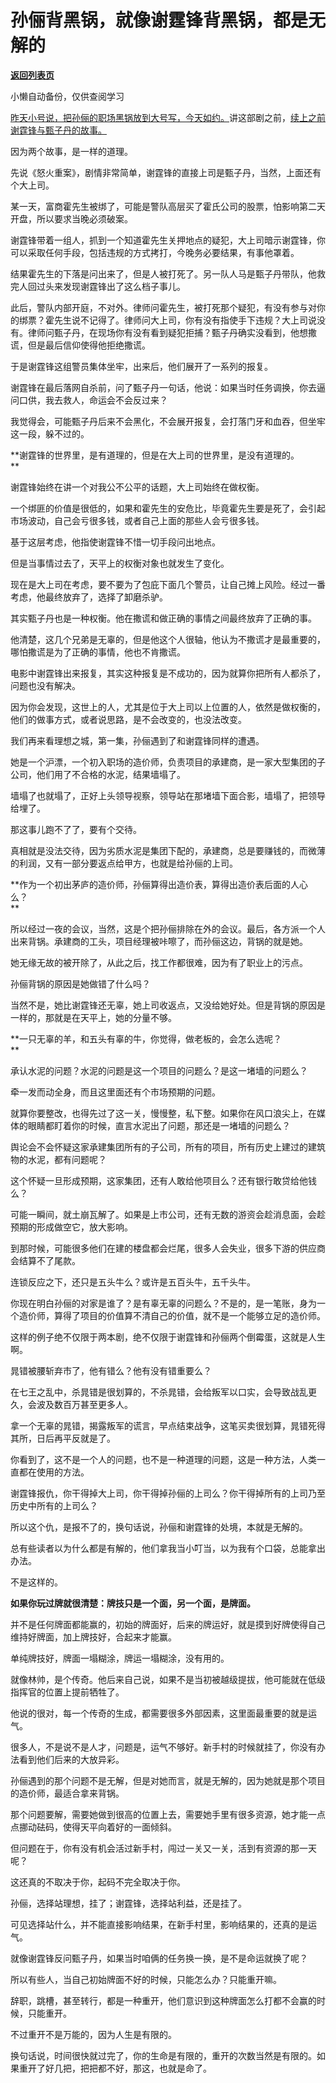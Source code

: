 # 孙俪背黑锅，就像谢霆锋背黑锅，都是无解的

[**返回列表页**](/gzh/记忆承载)

小懒自动备份，仅供查阅学习

[昨天小号说，把孙俪的职场黑锅放到大号写，今天如约。](http://mp.weixin.qq.com/s?__biz=MzU3NDc5Nzc0NQ==&mid=2247506155&idx=1&sn=92c9765f8c6c80b8f917f54b4c503667&chksm=fd2e7a35ca59f323c656121f30201b9c524f3c34ebf6612a771ec1dec292f1f8c4fbd36568c1&scene=21#wechat_redirect)讲这部剧之前，[续上之前谢霆锋与甄子丹的故事。](http://mp.weixin.qq.com/s?__biz=MzU0MjYwNDU2Mw==&mid=2247500549&idx=2&sn=7c8bcc2707202a1c8d4631579263c65b&chksm=fb1aaf79cc6d266f384edf5cc216e51188d631fca80fbd24054330c5fc048937f7f45f8076f2&scene=21#wechat_redirect)

  

因为两个故事，是一样的道理。

  

先说《怒火重案》，剧情非常简单，谢霆锋的直接上司是甄子丹，当然，上面还有个大上司。

  

某一天，富商霍先生被绑了，可能是警队高层买了霍氏公司的股票，怕影响第二天开盘，所以要求当晚必须破案。

  

谢霆锋带着一组人，抓到一个知道霍先生关押地点的疑犯，大上司暗示谢霆锋，你可以采取任何手段，包括违规的方式拷打，今晚务必要结果，有事他罩着。

  

结果霍先生的下落是问出来了，但是人被打死了。另一队人马是甄子丹带队，他救完人回过头来发现谢霆锋出了这么档子事儿。

  

此后，警队内部开庭，不对外。律师问霍先生，被打死那个疑犯，有没有参与对你的绑票？霍先生说不记得了。律师问大上司，你有没有指使手下违规？大上司说没有。律师问甄子丹，在现场你有没有看到疑犯拒捕？甄子丹确实没看到，他想撒谎，但是最后信仰使得他拒绝撒谎。

  

于是谢霆锋这组警员集体坐牢，出来后，他们展开了一系列的报复。

  

谢霆锋在最后落网自杀前，问了甄子丹一句话，他说：如果当时任务调换，你去逼问口供，我去救人，命运会不会反过来？  

  

我觉得会，可能甄子丹后来不会黑化，不会展开报复，会打落门牙和血吞，但坐牢这一段，躲不过的。  

  

 **谢霆锋的世界里，是有道理的，但是在大上司的世界里，是没有道理的。  
**

  

谢霆锋始终在讲一个对我公不公平的话题，大上司始终在做权衡。  

  

一个绑匪的价值是很低的，如果和霍先生的安危比，毕竟霍先生要是死了，会引起市场波动，自己会亏很多钱，或者自己上面的那些人会亏很多钱。

  

基于这层考虑，他指使谢霆锋不惜一切手段问出地点。  

  

但是当事情过去了，天平上的权衡对象也就发生了变化。  

  

现在是大上司在考虑，要不要为了包庇下面几个警员，让自己摊上风险。经过一番考虑，他最终放弃了，选择了卸磨杀驴。

  

其实甄子丹也是一种权衡。他在撒谎和做正确的事情之间最终放弃了正确的事。  

  

他清楚，这几个兄弟是无辜的，但是他这个人很轴，他认为不撒谎才是最重要的，哪怕撒谎是为了正确的事情，他也不肯撒谎。

  

电影中谢霆锋出来报复，其实这种报复是不成功的，因为就算你把所有人都杀了，问题也没有解决。  

  

因为你会发现，这世上的人，尤其是位于大上司以上位置的人，依然是做权衡的，他们的做事方式，或者说思路，是不会改变的，也没法改变。  

  

我们再来看理想之城，第一集，孙俪遇到了和谢霆锋同样的遭遇。

  

她是一个沪漂，一个初入职场的造价师，负责项目的承建商，是一家大型集团的子公司，他们用了不合格的水泥，结果墙塌了。  

  

墙塌了也就塌了，正好上头领导视察，领导站在那堵墙下面合影，墙塌了，把领导给埋了。

  

那这事儿跑不了了，要有个交待。  

  

真相就是没法交待，因为劣质水泥是集团下配的，承建商，总是要赚钱的，而微薄的利润，又有一部分要返点给甲方，也就是给孙俪的上司。

  

 **作为一个初出茅庐的造价师，孙俪算得出造价表，算得出造价表后面的人心么？  
**

  

所以经过一夜的会议，当然，这是个把孙俪排除在外的会议。最后，各方派一个人出来背锅。承建商的工头，项目经理被咔嚓了，而孙俪这边，背锅的就是她。  

  

她无缘无故的被开除了，从此之后，找工作都很难，因为有了职业上的污点。

  

孙俪背锅的原因是她做错了什么吗？  

  

当然不是，她比谢霆锋还无辜，她上司收返点，又没给她好处。但是背锅的原因是一样的，那就是在天平上，她的分量不够。

  

 **一只无辜的羊，和五头有辜的牛，你觉得，做老板的，会怎么选呢？  
**

  

承认水泥的问题？水泥的问题是这一个项目的问题么？是这一堵墙的问题么？

  

牵一发而动全身，而且这里面还有个市场预期的问题。

  

就算你要整改，也得先过了这一关，慢慢整，私下整。如果你在风口浪尖上，在媒体的眼睛都盯着你的时候，直言水泥出了问题，那还是一堵墙的问题么？

  

舆论会不会怀疑这家承建集团所有的子公司，所有的项目，所有历史上建过的建筑物的水泥，都有问题呢？  

  

这个怀疑一旦形成预期，这家集团，还有人敢给他项目么？还有银行敢贷给他钱么？  

  

可能一瞬间，就土崩瓦解了。如果是上市公司，还有无数的游资会趁消息面，会趁预期的形成做空它，放大影响。

  

到那时候，可能很多他们在建的楼盘都会烂尾，很多人会失业，很多下游的供应商会结算不了尾款。  

  

连锁反应之下，还只是五头牛么？或许是五百头牛，五千头牛。  

  

你现在明白孙俪的对家是谁了？是有辜无辜的问题么？不是的，是一笔账，身为一个造价师，算得了项目的价值算不清自己的价值，就不是一个能够立足的造价师。

  

这样的例子绝不仅限于两本剧，绝不仅限于谢霆锋和孙俪两个倒霉蛋，这就是人生啊。  

  

晁错被腰斩弃市了，他有错么？他有没有错重要么？  

  

在七王之乱中，杀晁错是很划算的，不杀晁错，会给叛军以口实，会导致战乱更久，会波及数百万甚至更多人。

  

拿一个无辜的晁错，揭露叛军的谎言，早点结束战争，这笔买卖很划算，晁错死得其所，日后再平反就是了。  

  

你看到了，这不是一个人的问题，也不是一种道理的问题，这是一种方法，人类一直都在使用的方法。  

  

谢霆锋报仇，你干得掉大上司，你干得掉孙俪的上司么？你干得掉所有的上司乃至历史中所有的上司么？

  

所以这个仇，是报不了的，换句话说，孙俪和谢霆锋的处境，本就是无解的。  

  

总有些读者以为什么都是有解的，他们拿我当小叮当，以为我有个口袋，总能拿出办法。

  

不是这样的。  

  

 **如果你玩过牌就很清楚：牌技只是一个面，另一个面，是牌面。**

  

并不是任何牌面都能赢的，初始的牌面好，后来的牌运好，就是摸到好牌使得自己维持好牌面，加上牌技好，合起来才能赢。  

  

单纯牌技好，牌面一塌糊涂，牌运一塌糊涂，没有用的。

  

就像林帅，是个传奇。他后来自己说，如果不是当初被越级提拔，他可能就在低级指挥官的位置上提前牺牲了。  

  

他说的很对，每一个传奇的生成，都需要很多外部因素，这里面最重要的就是运气。

  

很多人，不是说不是人才，问题是，运气不够好。新手村的时候就挂了，你没有办法看到他们后来的大放异彩。  

  

孙俪遇到的那个问题不是无解，但是对她而言，就是无解的，因为她就是那个项目的造价师，最适合拿来背锅。

  

那个问题要解，需要她做到很高的位置上去，需要她手里有很多资源，她才能一点点挪动砝码，使得天平向着好的一面倾斜。  

  

但问题在于，你有没有机会活过新手村，闯过一关又一关，活到有资源的那一天呢？  

  

这还真的不取决于你，起码不完全取决于你。

  

孙俪，选择站理想，挂了；谢霆锋，选择站利益，还是挂了。

  

可见选择站什么，并不能直接影响结果，在新手村里，影响结果的，还真的是运气。

  

就像谢霆锋反问甄子丹，如果当时咱俩的任务换一换，是不是命运就换了呢？  

  

所以有些人，当自己初始牌面不好的时候，只能怎么办？只能重开嘛。  

  

辞职，跳槽，甚至转行，都是一种重开，他们意识到这种牌面怎么打都不会赢的时候，只能重开。  

  

不过重开不是万能的，因为人生是有限的。

  

换句话说，时间很快就过完了，你的生命是有限的，重开的次数当然是有限的。如果重开了好几把，把把都不好，那这，也就是命了。

